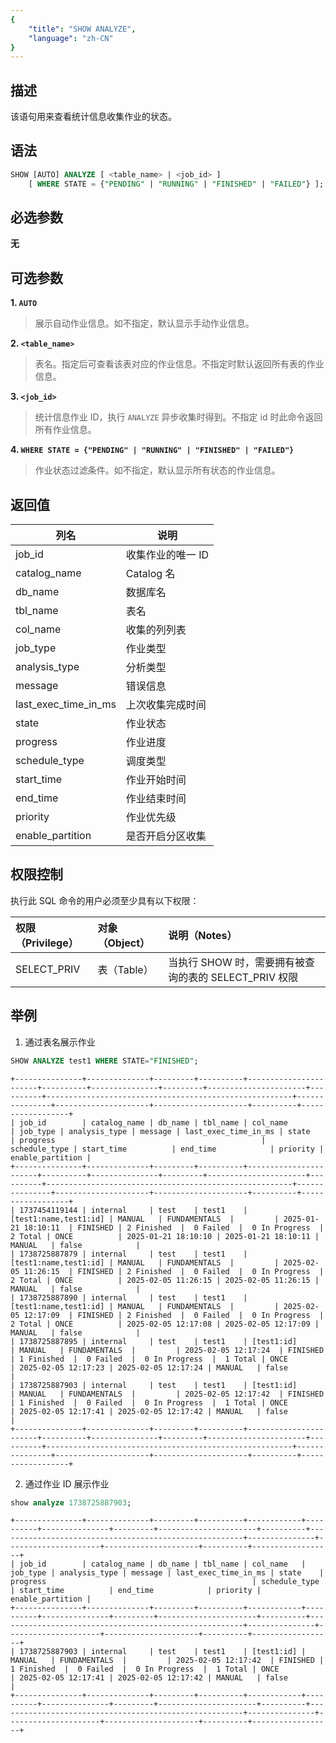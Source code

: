 ```yaml
---
{
    "title": "SHOW ANALYZE",
    "language": "zh-CN"
}
---
```


## 描述

该语句用来查看统计信息收集作业的状态。

## 语法

```SQL
SHOW [AUTO] ANALYZE [ <table_name> | <job_id> ]
    [ WHERE STATE = {"PENDING" | "RUNNING" | "FINISHED" | "FAILED"} ];
```

## 必选参数

**无**

## 可选参数

**1. `AUTO `**

> 展示自动作业信息。如不指定，默认显示手动作业信息。

**2. `<table_name>`**

> 表名。指定后可查看该表对应的作业信息。不指定时默认返回所有表的作业信息。

**3. `<job_id>`**

> 统计信息作业 ID，执行 `ANALYZE` 异步收集时得到。不指定 id 时此命令返回所有作业信息。

**4. `WHERE STATE = {"PENDING" | "RUNNING" | "FINISHED" | "FAILED"}`**

> 作业状态过滤条件。如不指定，默认显示所有状态的作业信息。

## 返回值

| 列名 | 说明           |
| -- |--------------|
| job_id | 收集作业的唯一 ID           |
| catalog_name |   Catalog 名           |
| db_name | 数据库名           |
| tbl_name | 表名         |
| col_name | 收集的列列表           |
| job_type |   作业类型           |
| analysis_type |  分析类型           |
| message | 错误信息         |
| last_exec_time_in_ms | 上次收集完成时间           |
| state |   作业状态          |
| progress | 作业进度           |
| schedule_type | 调度类型         |
| start_time | 作业开始时间          |
| end_time |   作业结束时间           |
| priority | 作业优先级           |
| enable_partition | 是否开启分区收集         |

## 权限控制

执行此 SQL 命令的用户必须至少具有以下权限：

| 权限（Privilege） | 对象（Object） | 说明（Notes）                                    |
|:--------------| :------------- |:------------------------------------------------|
| SELECT_PRIV   | 表（Table）    | 当执行 SHOW 时，需要拥有被查询的表的 SELECT_PRIV 权限 |

## 举例

1. 通过表名展示作业

```sql
SHOW ANALYZE test1 WHERE STATE="FINISHED";
```

```text
+---------------+--------------+---------+----------+-----------------------+----------+---------------+---------+----------------------+----------+-------------------------------------------------------+---------------+---------------------+---------------------+----------+------------------+
| job_id        | catalog_name | db_name | tbl_name | col_name              | job_type | analysis_type | message | last_exec_time_in_ms | state    | progress                                              | schedule_type | start_time          | end_time            | priority | enable_partition |
+---------------+--------------+---------+----------+-----------------------+----------+---------------+---------+----------------------+----------+-------------------------------------------------------+---------------+---------------------+---------------------+----------+------------------+
| 1737454119144 | internal     | test    | test1    | [test1:name,test1:id] | MANUAL   | FUNDAMENTALS  |         | 2025-01-21 18:10:11  | FINISHED | 2 Finished  |  0 Failed  |  0 In Progress  |  2 Total | ONCE          | 2025-01-21 18:10:10 | 2025-01-21 18:10:11 | MANUAL   | false            |
| 1738725887879 | internal     | test    | test1    | [test1:name,test1:id] | MANUAL   | FUNDAMENTALS  |         | 2025-02-05 11:26:15  | FINISHED | 2 Finished  |  0 Failed  |  0 In Progress  |  2 Total | ONCE          | 2025-02-05 11:26:15 | 2025-02-05 11:26:15 | MANUAL   | false            |
| 1738725887890 | internal     | test    | test1    | [test1:name,test1:id] | MANUAL   | FUNDAMENTALS  |         | 2025-02-05 12:17:09  | FINISHED | 2 Finished  |  0 Failed  |  0 In Progress  |  2 Total | ONCE          | 2025-02-05 12:17:08 | 2025-02-05 12:17:09 | MANUAL   | false            |
| 1738725887895 | internal     | test    | test1    | [test1:id]            | MANUAL   | FUNDAMENTALS  |         | 2025-02-05 12:17:24  | FINISHED | 1 Finished  |  0 Failed  |  0 In Progress  |  1 Total | ONCE          | 2025-02-05 12:17:23 | 2025-02-05 12:17:24 | MANUAL   | false            |
| 1738725887903 | internal     | test    | test1    | [test1:id]            | MANUAL   | FUNDAMENTALS  |         | 2025-02-05 12:17:42  | FINISHED | 1 Finished  |  0 Failed  |  0 In Progress  |  1 Total | ONCE          | 2025-02-05 12:17:41 | 2025-02-05 12:17:42 | MANUAL   | false            |
+---------------+--------------+---------+----------+-----------------------+----------+---------------+---------+----------------------+----------+-------------------------------------------------------+---------------+---------------------+---------------------+----------+------------------+
```

2. 通过作业 ID 展示作业

```sql
show analyze 1738725887903;
```

```text
+---------------+--------------+---------+----------+------------+----------+---------------+---------+----------------------+----------+-------------------------------------------------------+---------------+---------------------+---------------------+----------+------------------+
| job_id        | catalog_name | db_name | tbl_name | col_name   | job_type | analysis_type | message | last_exec_time_in_ms | state    | progress                                              | schedule_type | start_time          | end_time            | priority | enable_partition |
+---------------+--------------+---------+----------+------------+----------+---------------+---------+----------------------+----------+-------------------------------------------------------+---------------+---------------------+---------------------+----------+------------------+
| 1738725887903 | internal     | test    | test1    | [test1:id] | MANUAL   | FUNDAMENTALS  |         | 2025-02-05 12:17:42  | FINISHED | 1 Finished  |  0 Failed  |  0 In Progress  |  1 Total | ONCE          | 2025-02-05 12:17:41 | 2025-02-05 12:17:42 | MANUAL   | false            |
+---------------+--------------+---------+----------+------------+----------+---------------+---------+----------------------+----------+-------------------------------------------------------+---------------+---------------------+---------------------+----------+------------------+
```

